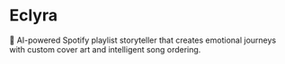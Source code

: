 # Eclyra
🎵 AI-powered Spotify playlist storyteller that creates emotional journeys with custom cover art and intelligent song ordering.
